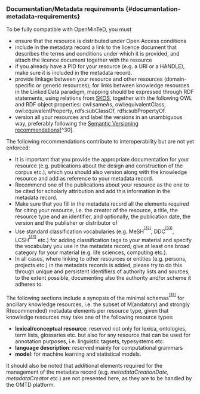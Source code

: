 ### ​Documentation/Metadata requirements {#documentation-metadata-requirements}

To be fully compatible with OpenMinTeD, you must

*   ensure that the resource is distributed under Open Access conditions
*   include in the metadata record a link to the licence document that describes the terms and conditions under which it is provided, and attach the licence document together with the resource
*   if you already have a PID for your resource (e.g. a URI or a HANDLE), make sure it is included in the metadata record.
*   provide linkage between your resource and other resources (domain-specific or generic resources); for links between knowledge resources in the Linked Data paradigm, mapping should be expressed through RDF statements, using relations from [SKOS](https://www.w3.org/2004/02/skos/), together with the following OWL and RDF object properties: owl:sameAs, owl:equivalentClass, owl:equivalentProperty, rdfs:subClassOf, rdfs:subPropertyOf.
*   version all your resources and label the versions in an unambiguous way, preferably following the [Semantic Versioning recommendations](/semver.org)[^30].

The following recommendations contribute to interoperability but are not yet enforced:

*   It is important that you provide the appropriate documentation for your resource (e.g. publications about the design and construction of the corpus etc.), which you should also version along with the knowledge resource and add as reference to your metadata record.
*   Recommend one of the publications about your resource as the one to be cited for scholarly attribution and add this information in the metadata record.
*   Make sure that you fill in the metadata record all the elements required for citing your resource, i.e. the creator of the resource, a title, the resource type and an identifier, and optionally, the publication date, the version and the publisher or distributor of
*   Use standard classification vocabularies (e.g. MeSH<sup><sup id="916464963798167-footnote-ref-32"><a href="#916464963798167-footnote-32">[32]</a></sup></sup>, DDC<sup><sup id="916464963798167-footnote-ref-33"><a href="#916464963798167-footnote-33">[33]</a></sup></sup>, LCSH<sup><sup id="916464963798167-footnote-ref-34"><a href="#916464963798167-footnote-34">[34]</a></sup></sup> etc.) for adding classification tags to your material and specify the vocabulary you use in the metadata record; give at least one broad category for your material (e.g. life sciences, computing etc.).
*   In all cases, where linking to other resources or entities (e.g. persons, projects etc.) in the metadata records is added, please try to do this through unique and persistent identifiers of authority lists and sources, to the extent possible, documenting also the authority and/or scheme it adheres to.

The following sections include a synopsis of the minimal schemas<sup><sup id="916464963798167-footnote-ref-35"><a href="#916464963798167-footnote-35">[35]</a></sup></sup> for ancillary knowledge resources, i.e. the subset of M(andatory) and strongly R(ecommended) metadata elements per resource type, given that knowledge resources may take one of the following resource types:

*   **lexical/conceptual resource**: reserved not only for lexica, ontologies, term lists, glossaries etc. but also for any resource that can be used for annotation purposes, i.e. linguistic tagsets, typesystems etc.
*   **language description**: reserved mainly for computational grammars
*   **model**: for machine learning and statistical models.

It should also be noted that additional elements required for the management of the metadata record (e.g. _metadataCreationDate, metadataCreator_ etc.) are not presented here, as they are to be handled by the OMTD platform.

